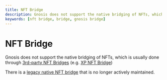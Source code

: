 ```yaml
---
title: NFT Bridge
description: Gnosis does not support the native bridging of NFTs, which is usually done through 3rd-party NFT Bridges
keywords: [nft bridge, bridge, gnosis bridge]
---
```


# NFT Bridge

Gnosis does not support the native bridging of NFTs, which is usually done through [3rd-party NFT Bridges](../../about/third-parties.md) (e.g. [XP NFT Bridge](https://bridge.xp.network/))

There is a [legacy native NFT bridge](https://github.com/tokenbridge/docs/blob/master/eth-xdai-amb-bridge/nft-omnibridge-extension/README.md) that is no longer actively maintained.
